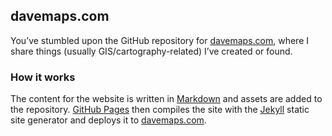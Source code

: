 ## davemaps.com

You’ve stumbled upon the GitHub repository for [davemaps.com](https://davemaps.com/), where I share things (usually GIS/cartography-related) I’ve created or found.

### How it works

The content for the website is written in [Markdown](https://daringfireball.net/projects/markdown/) and assets are added to the repository. [GitHub Pages](https://pages.github.com/) then compiles the site with the [Jekyll](https://jekyllrb.com/) static site generator and deploys it to [davemaps.com](https://davemaps.com/).
